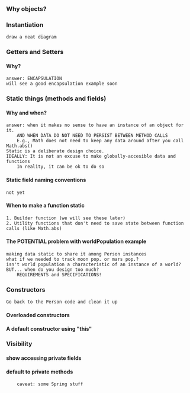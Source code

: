 ### Why objects?

### Instantiation
    draw a neat diagram

### Getters and Setters
#### Why?
    answer: ENCAPSULATION
    will see a good encapsulation example soon

### Static things (methods and fields)
#### Why and when?
    answer: when it makes no sense to have an instance of an object for it.
        AND WHEN DATA DO NOT NEED TO PERSIST BETWEEN METHOD CALLS
        E.g., Math does not need to keep any data around after you call Math.abs()
    Static is a deliberate design choice.
    IDEALLY: It is not an excuse to make globally-accesible data and functions
        In reality, it can be ok to do so
    
#### Static field naming conventions
    not yet

#### When to make a function static
    1. Builder function (we will see these later)
    2. Utility functions that don't need to save state between function calls (like Math.abs)

#### The POTENTIAL problem with worldPopulation example
    making data static to share it among Person instances
    what if we needed to track moon pop. or mars pop.?
    isn't world population a characteristic of an instance of a world?
    BUT... when do you design too much?
        REQUIREMENTS and SPECIFICATIONS!

### Constructors
    Go back to the Person code and clean it up

#### Overloaded constructors

#### A default constructor using "this"

### Visibility
#### show accessing private fields 
#### default to private methods 
        caveat: some Spring stuff 
